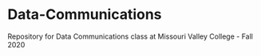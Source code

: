 # Data-Communications
Repository for Data Communications class at Missouri Valley College - Fall 2020
